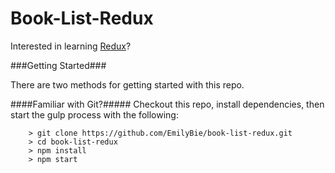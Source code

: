 # Book-List-Redux

Interested in learning [Redux](https://www.udemy.com/react-redux/)?

###Getting Started###

There are two methods for getting started with this repo.

####Familiar with Git?#####
Checkout this repo, install dependencies, then start the gulp process with the following:

```
	> git clone https://github.com/EmilyBie/book-list-redux.git
	> cd book-list-redux
	> npm install
	> npm start
```
